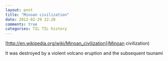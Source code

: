 ```yaml
---
layout: post
title: "Minoan civilization"
date: 2012-02-29 22:28
comments: true
categories: TIL TIL history
---
```






[http://en.wikipedia.org/wiki/Minoan_civilization](Minoan civilization)



It was destroyed by a violent volcano eruption and the subsequent tsunami


